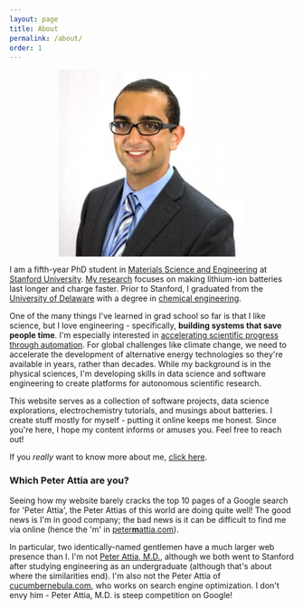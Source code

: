 ```yaml
---
layout: page
title: About
permalink: /about/
order: 1
---
```


<p>
<img src="/img/eclub_suit_2.jpg" style="display:block; margin-left: auto; margin-right: auto;">
</p>

I am a fifth-year PhD student in
[Materials Science and Engineering](https://mse.stanford.edu)
at [Stanford University](https://www.stanford.edu).
[My research](/research) focuses on making lithium-ion batteries last longer
and charge faster.
Prior to Stanford,
I graduated from the [University of Delaware](https://www.udel.edu)
with a degree in [chemical engineering](https://www.cbe.udel.edu).

One of the many things I've learned in grad school so far is that I like science,
but I love engineering - specifically, **building systems that save people time**.
I'm especially interested in
[accelerating scientific progress through automation](/articles/2017/09/18/automating-science.html).
For global challenges like climate change, we need to accelerate the development
of alternative energy technologies so they're available in years, rather than decades.
While my background is in the physical sciences,
I'm developing skills in data science and software engineering
to create platforms for autonomous scientific research.

This website serves as a collection of software projects,
data science explorations, electrochemistry tutorials,
and musings about batteries. I create stuff mostly for myself -
putting it online keeps me honest.
Since you're here, I hope my content informs or amuses you.
Feel free to reach out!

If you *really* want to know more about me, [click here](/personal).

### Which Peter Attia are you?

Seeing how my website barely cracks the top 10 pages of a Google search for
'Peter Attia', the Peter Attias of this world are doing quite well! The good
news is I'm in good company; the bad news is it can be difficult to find me via
online (hence the 'm' in [peter**m**attia.com](https://petermattia.com)).

In particular, two identically-named gentlemen have a much larger web presence than I.
I'm not [Peter Attia, M.D.](http://eatingacademy.com/dr-peter-attia),
although we both went to Stanford after studying engineering as an undergraduate
(although that's about where the similarities end). I'm also not the Peter Attia
of [cucumbernebula.com](http://www.cucumbernebula.com/peter-attia/),
who works on search engine optimization. I don't envy him - Peter Attia, M.D.
is steep competition on Google!

